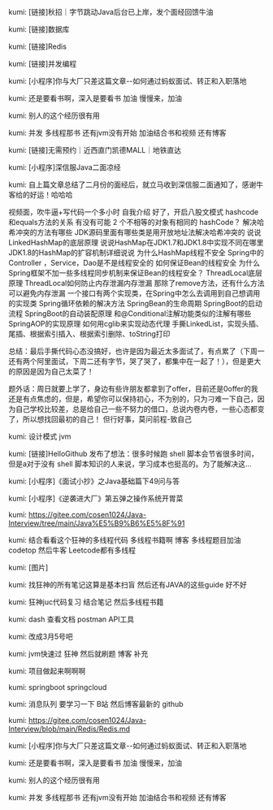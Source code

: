 kumi:
[链接]秋招｜字节跳动Java后台已上岸，发个面经回馈牛油

kumi:
[链接]数据库

kumi:
[链接]Redis

kumi:
[链接]并发编程

kumi:
[小程序]你与大厂只差这篇文章--如何通过蚂蚁面试、转正和入职落地

kumi:
还是要看书啊，深入是要看书 加油 慢慢来，加油

kumi:
别人的这个经历很有用

kumi:
并发 多线程那书 还有jvm没有开始 加油结合书和视频 还有博客

kumi:
[链接]无需预约｜近西直门凯德MALL｜地铁直达

kumi:
[小程序]深信服Java二面凉经

kumi:
自上篇文章总结了二月份的面经后，就立马收到深信服二面通知了，感谢牛客给的好运！哈哈哈

视频面，吹牛逼+写代码一个多小时
自我介绍
好了，开启八股文模式
hashcode和equals方法的关系
有没有可能 2 个不相等的对象有相同的 hashCode？
解决哈希冲突的方法有哪些
JDK源码里面有哪些类是用开放地址法解决哈希冲突的
说说LinkedHashMap的底层原理
说说HashMap在JDK1.7和JDK1.8中实现不同在哪里
JDK1.8的HashMap的扩容机制详细说说
为什么HashMap线程不安全
Spring中的Controller ，Service，Dao是不是线程安全的
如何保证Bean的线程安全
为什么Spring框架不加一些多线程同步机制来保证Bean的线程安全？
ThreadLocal底层原理
ThreadLocal如何防止内存泄漏内存泄漏
那除了remove方法，还有什么方法可以避免内存泄漏
一个接口有两个实现类，在Spring中怎么去调用到自己想调用的实现类
Spring循环依赖的解决方法
SpringBean的生命周期
SpringBoot的启动流程
SpringBoot的自动装配原理
和@Conditional注解功能类似的注解有哪些
SpringAOP的实现原理
如何用cglib来实现动态代理
手撕LinkedList，实现头插、尾插、根据索引插入、根据索引删除、toString打印

总结：最后手撕代码心态没搞好，也许是因为最近太多面试了，有点累了（下周一还有两个阿里面试，下周二还有字节，哭了哭了，都集中在一起了！），但是更大的原因是因为自己太菜了！

题外话：周日就要上学了，身边有些许朋友都拿到了offer，目前还是0offer的我还是有点焦虑的，但是，希望你可以保持初心，不为别的，只为刁难一下自己，因为自己学校比较差，总是给自己一些不努力的借口，总说内卷内卷，一些心态都变了，所以想找回最初的自己！
但行好事，莫问前程-致自己

kumi:
设计模式 jvm

kumi:
[链接]HelloGithub 发布了想法：很多时候跑 shell 脚本会节省很多时间，但是a对于没有 shell 脚本知识的人来说，学习成本也挺高的。为了能解决这…

kumi:
[小程序]《面试小抄》之Java基础篇下49问与答

kumi:
[小程序]《逆袭进大厂》第五弹之操作系统开胃菜

kumi:
https://gitee.com/cosen1024/Java-Interview/tree/main/Java%E5%B9%B6%E5%8F%91

kumi:
结合看看这个狂神的多线程代码 多线程书籍啊 博客 多线程题目加油 codetop 然后牛客 Leetcode都有多线程

kumi:
[图片]

kumi:
找狂神的所有笔记这算是基本扫盲 然后还有JAVA的这些guide 好不好

kumi:
狂神juc代码复习 结合笔记 然后多线程书籍

kumi:
dash 查看文档   postman API工具

kumi:
改成3月5号吧

kumi:
jvm快速过 狂神 然后就刷题 博客 补充

kumi:
项目做起来啊啊啊

kumi:
springboot springcloud

kumi:
消息队列 要学习一下 B站 然后博客最新的 github

kumi:
https://gitee.com/cosen1024/Java-Interview/blob/main/Redis/Redis.md

kumi:
[小程序]你与大厂只差这篇文章--如何通过蚂蚁面试、转正和入职落地

kumi:
还是要看书啊，深入是要看书 加油 慢慢来，加油

kumi:
别人的这个经历很有用

kumi:
并发 多线程那书 还有jvm没有开始 加油结合书和视频 还有博客